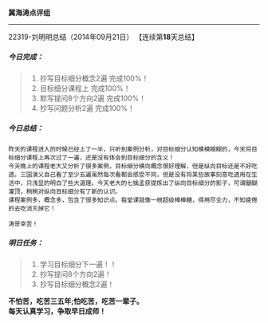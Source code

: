 **冀海涛点评组**

------

22319-刘明明总结（2014年09月21日）
【连续第**18**天总结】

##### __今日完成：__
>1. 抄写目标细分概念2遍  完成100%！
>2. 目标细分课程上       完成100%！
>3. 默写提问8个方向2遍   完成100%！
>4. 抄写问题分析2遍      完成100%！

##### __今日总结：__
    昨天的课程进入的时候已经上了一半，只听到案例分析，对目标细分认知模模糊糊的，今天将目标细分课程上再次过了一遍，还是没有体会到目标细分的含义！
    今天晚上的课程老大又分析了很多案例，目标细分横向概念很好理解，但是纵向目标还是不好吃透。三国演义自己看了至少五遍虽然每次看都会感受不同，但是没有将某些故事刻意吃透用在生活中，只浅显的明白了些大道理。今天老大的七擒孟获提炼出了纵向目标细分的影子，可谓醍醐灌顶，稍稍对纵向目标细分有了新的认识。
    课程案例多，概念多，包含了很多知识点。每堂课就像一根超级棒棒糖，得用尽全力，不知疲倦的去吃消灭掉它！
    
    涛哥幸苦！
##### __明日任务：__
>1. 学习目标细分下一遍！！ 
>2. 抄写提问8个方向2遍！
>3. 抄写目标细分概念2遍！

**不怕苦，吃苦三五年;怕吃苦，吃苦一辈子。**  
**每天认真学习，争取早日成师！**